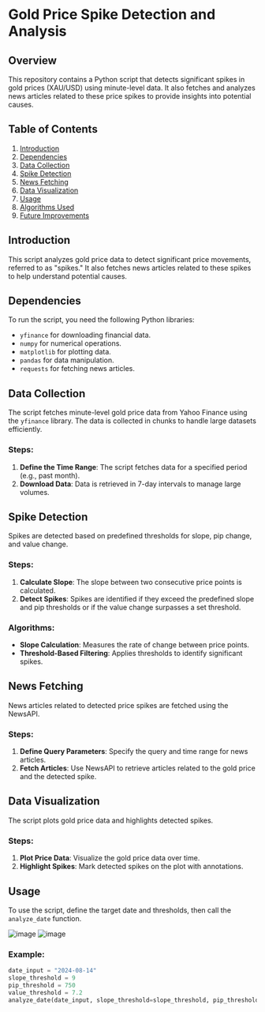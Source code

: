 # Gold Price Spike Detection and Analysis

## Overview
This repository contains a Python script that detects significant spikes in gold prices (XAU/USD) using minute-level data. It also fetches and analyzes news articles related to these price spikes to provide insights into potential causes.

## Table of Contents
1. [Introduction](#introduction)
2. [Dependencies](#dependencies)
3. [Data Collection](#data-collection)
4. [Spike Detection](#spike-detection)
5. [News Fetching](#news-fetching)
6. [Data Visualization](#data-visualization)
7. [Usage](#usage)
8. [Algorithms Used](#algorithms-used)
9. [Future Improvements](#future-improvements)

## Introduction
This script analyzes gold price data to detect significant price movements, referred to as "spikes." It also fetches news articles related to these spikes to help understand potential causes.

## Dependencies
To run the script, you need the following Python libraries:
- `yfinance` for downloading financial data.
- `numpy` for numerical operations.
- `matplotlib` for plotting data.
- `pandas` for data manipulation.
- `requests` for fetching news articles.

## Data Collection
The script fetches minute-level gold price data from Yahoo Finance using the `yfinance` library. The data is collected in chunks to handle large datasets efficiently.

### Steps:
1. **Define the Time Range**: The script fetches data for a specified period (e.g., past month).
2. **Download Data**: Data is retrieved in 7-day intervals to manage large volumes.

## Spike Detection
Spikes are detected based on predefined thresholds for slope, pip change, and value change.

### Steps:
1. **Calculate Slope**: The slope between two consecutive price points is calculated.
2. **Detect Spikes**: Spikes are identified if they exceed the predefined slope and pip thresholds or if the value change surpasses a set threshold.

### Algorithms:
- **Slope Calculation**: Measures the rate of change between price points.
- **Threshold-Based Filtering**: Applies thresholds to identify significant spikes.

## News Fetching
News articles related to detected price spikes are fetched using the NewsAPI.

### Steps:
1. **Define Query Parameters**: Specify the query and time range for news articles.
2. **Fetch Articles**: Use NewsAPI to retrieve articles related to the gold price and the detected spike.

## Data Visualization
The script plots gold price data and highlights detected spikes.

### Steps:
1. **Plot Price Data**: Visualize the gold price data over time.
2. **Highlight Spikes**: Mark detected spikes on the plot with annotations.

## Usage
To use the script, define the target date and thresholds, then call the `analyze_date` function.


![image](https://github.com/user-attachments/assets/0bf078da-0677-46c1-a967-f2ebf513192b)
![image](https://github.com/user-attachments/assets/129cb1c4-a644-4504-bf7f-a782aeca3223)


### Example:
```python
date_input = "2024-08-14"
slope_threshold = 9
pip_threshold = 750
value_threshold = 7.2
analyze_date(date_input, slope_threshold=slope_threshold, pip_threshold=pip_threshold, value_threshold=value_threshold)


